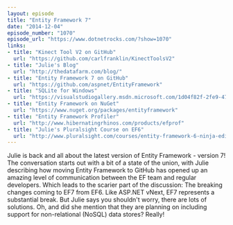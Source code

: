 ```yaml
---
layout: episode
title: "Entity Framework 7"
date: "2014-12-04"
episode_number: "1070"
episode_url: "https://www.dotnetrocks.com/?show=1070"
links:
- title: "Kinect Tool V2 on GitHub"
  url: "https://github.com/carlfranklin/KinectToolsV2"
- title: "Julie's Blog"
  url: "http://thedatafarm.com/blog/"
- title: "Entity Framework 7 on GitHub"
  url: "https://github.com/aspnet/EntityFramework"
- title: "SQLite for Windows"
  url: "https://visualstudiogallery.msdn.microsoft.com/1d04f82f-2fe9-4727-a2f9-a2db127ddc9a"
- title: "Entity Framework on NuGet"
  url: "https://www.nuget.org/packages/entityframework"
- title: "Entity Framework Profiler"
  url: "http://www.hibernatingrhinos.com/products/efprof"
- title: "Julie's Pluralsight Course on EF6"
  url: "http://www.pluralsight.com/courses/entity-framework-6-ninja-edition-whats-new"
---
```


Julie is back and all about the latest version of Entity Framework - version 7! The conversation starts out with a bit of a state of the union, with Julie describing how moving Entity Framework to GitHub has opened up an amazing level of communication between the EF team and regular developers. Which leads to the scarier part of the discussion: The breaking changes coming to EF7 from EF6. Like ASP.NET vNext, EF7 represents a substantial break. But Julie says you shouldn't worry, there are lots of solutions. Oh, and did she mention that they are planning on including support for non-relational (NoSQL) data stores? Really!

